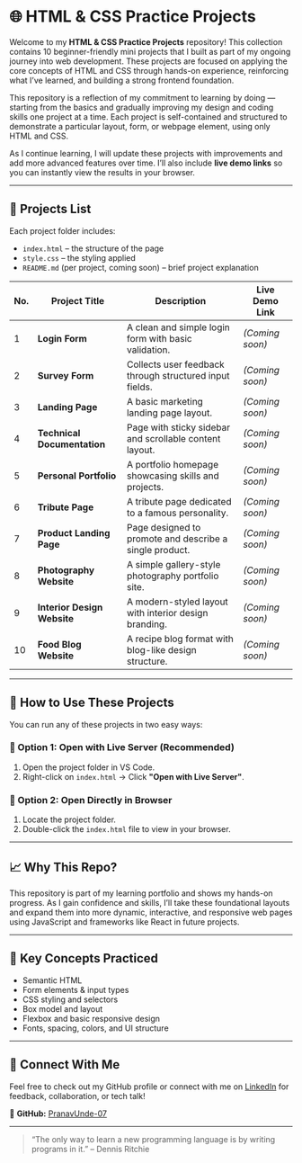 # 🌐 HTML & CSS Practice Projects

Welcome to my **HTML & CSS Practice Projects** repository! This collection contains 10 beginner-friendly mini projects that I built as part of my ongoing journey into web development. These projects are focused on applying the core concepts of HTML and CSS through hands-on experience, reinforcing what I’ve learned, and building a strong frontend foundation.

This repository is a reflection of my commitment to learning by doing — starting from the basics and gradually improving my design and coding skills one project at a time. Each project is self-contained and structured to demonstrate a particular layout, form, or webpage element, using only HTML and CSS.

As I continue learning, I will update these projects with improvements and add more advanced features over time. I’ll also include **live demo links** so you can instantly view the results in your browser.

---

## 📁 Projects List

Each project folder includes:
- `index.html` – the structure of the page
- `style.css` – the styling applied
- `README.md` (per project, coming soon) – brief project explanation

| No. | Project Title                | Description                                              | Live Demo Link |
|-----|------------------------------|----------------------------------------------------------|----------------|
| 1   | **Login Form**              | A clean and simple login form with basic validation.     | *(Coming soon)* |
| 2   | **Survey Form**             | Collects user feedback through structured input fields.  | *(Coming soon)* |
| 3   | **Landing Page**            | A basic marketing landing page layout.                   | *(Coming soon)* |
| 4   | **Technical Documentation** | Page with sticky sidebar and scrollable content layout.  | *(Coming soon)* |
| 5   | **Personal Portfolio**      | A portfolio homepage showcasing skills and projects.     | *(Coming soon)* |
| 6   | **Tribute Page**            | A tribute page dedicated to a famous personality.        | *(Coming soon)* |
| 7   | **Product Landing Page**    | Page designed to promote and describe a single product.  | *(Coming soon)* |
| 8   | **Photography Website**     | A simple gallery-style photography portfolio site.       | *(Coming soon)* |
| 9   | **Interior Design Website** | A modern-styled layout with interior design branding.    | *(Coming soon)* |
| 10  | **Food Blog Website**       | A recipe blog format with blog-like design structure.    | *(Coming soon)* |

---

## 🚀 How to Use These Projects

You can run any of these projects in two easy ways:

### 📌 Option 1: Open with Live Server (Recommended)
1. Open the project folder in VS Code.
2. Right-click on `index.html` → Click **"Open with Live Server"**.

### 📌 Option 2: Open Directly in Browser
1. Locate the project folder.
2. Double-click the `index.html` file to view in your browser.

---

## 📈 Why This Repo?

This repository is part of my learning portfolio and shows my hands-on progress. As I gain confidence and skills, I’ll take these foundational layouts and expand them into more dynamic, interactive, and responsive web pages using JavaScript and frameworks like React in future projects.

---

## 🧠 Key Concepts Practiced

- Semantic HTML
- Form elements & input types
- CSS styling and selectors
- Box model and layout
- Flexbox and basic responsive design
- Fonts, spacing, colors, and UI structure

---

## 🙌 Connect With Me

Feel free to check out my GitHub profile or connect with me on [LinkedIn](https://www.linkedin.com/in/pranavunde/) for feedback, collaboration, or tech talk!

🔗 **GitHub:** [PranavUnde-07](https://github.com/PranavUnde-07)

---

> “The only way to learn a new programming language is by writing programs in it.” – Dennis Ritchie

